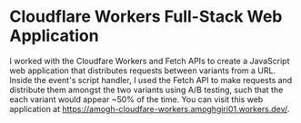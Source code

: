 # Cloudflare Workers Full-Stack Web Application

I worked with the Cloudfare Workers and Fetch APIs to create a JavaScript web application that distributes requests between variants from a URL. Inside the event's script handler, I used the Fetch API to make requests and distribute them amongst the two variants using A/B testing, such that the each variant would appear ~50% of the time. You can visit this web application at https://amogh-cloudfare-workers.amoghgiri01.workers.dev/.
